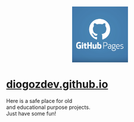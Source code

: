 <p align="center">
  <img width="150" src="https://raw.githubusercontent.com/github/explore/80688e429a7d4ef2fca1e82350fe8e3517d3494d/collections/github-pages-examples/github-pages-examples.png" alt="github pages icon"  />
</p>

# [diogozdev.github.io](https://diogozdev.github.io)

Here is a safe place for old  <br/>
and educational purpose projects. <br/>
Just have some fun!

